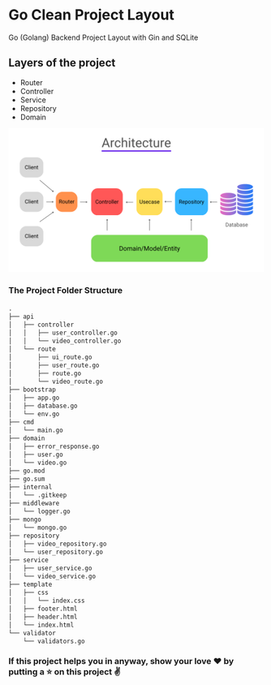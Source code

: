 # Go Clean Project Layout

Go (Golang) Backend Project Layout with Gin and SQLite

## Layers of the project

- Router
- Controller
- Service
- Repository
- Domain

![Go Clean Project Layout](https://github.com/nevzatcirak/go-gin-project-layout/blob/main/diagram.png?raw=true)

### The Project Folder Structure

```
.
├── api
│   ├── controller
│   │   ├── user_controller.go
│   │   └── video_controller.go
│   └── route
│       ├── ui_route.go
│       ├── user_route.go
│       ├── route.go
│       └── video_route.go
├── bootstrap
│   ├── app.go
│   ├── database.go
│   └── env.go
├── cmd
│   └── main.go
├── domain
│   ├── error_response.go
│   ├── user.go
│   └── video.go
├── go.mod
├── go.sum
├── internal
│   └── .gitkeep
├── middleware
│   └── logger.go
├── mongo
│   └── mongo.go
├── repository
│   ├── video_repository.go
│   └── user_repository.go
├── service
│   ├── user_service.go
│   └── video_service.go
├── template
│   ├── css
│   │   └── index.css
│   ├── footer.html
│   ├── header.html
│   └── index.html
└── validator
    └── validators.go
```

### If this project helps you in anyway, show your love ❤️ by putting a ⭐ on this project ✌️

